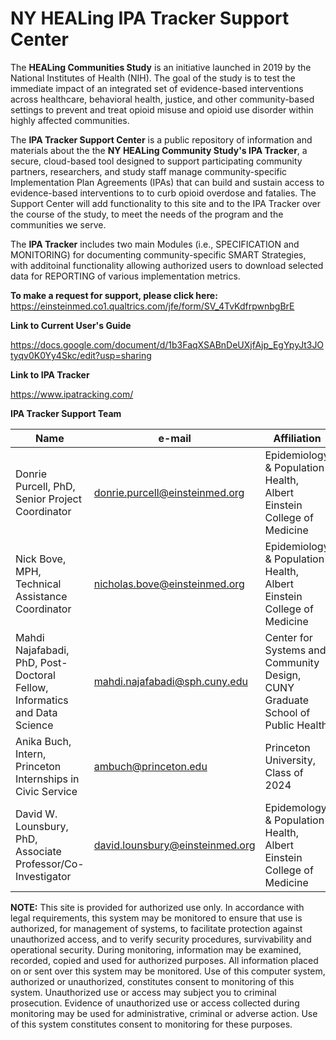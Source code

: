 # NY HEALing IPA Tracker Support Center

The <b>HEALing Communities Study</b> is an initiative launched in 2019 by the National Institutes of Health (NIH). The goal of the study is to test the immediate impact of an integrated set of evidence-based interventions across healthcare, behavioral health, justice, and other community-based settings to prevent and treat opioid misuse and opioid use disorder within highly affected communities.

The <b>IPA Tracker Support Center</b> is a public repository of information and materials about the the <b>NY HEALing Community Study's IPA Tracker</b>, a secure, cloud-based tool designed to support participating community partners, researchers, and study staff manage community-specific Implementation Plan Agreements (IPAs) that can build and sustain access to evidence-based interventions to to curb opioid overdose and fatalies. The Support Center will add functionality to this site and to the IPA Tracker over the course of the study, to meet the needs of the program and the communities we serve.

The <b>IPA Tracker</b> includes two main Modules (i.e., SPECIFICATION and MONITORING) for documenting community-specific SMART Strategies, with additoinal functionality allowing authorized users to download selected data for REPORTING of various implementation metrics. 

<b>To make a request for support, please click here:</b> https://einsteinmed.co1.qualtrics.com/jfe/form/SV_4TvKdfrpwnbgBrE

<b>Link to Current User's Guide</b>

https://docs.google.com/document/d/1b3FaqXSABnDeUXjfAjp_EgYpyJt3JOtyqv0K0Yy4Skc/edit?usp=sharing


<b>Link to IPA Tracker</b>

https://www.ipatracking.com/

<b>IPA Tracker Support Team</b>

| **Name** | **e-mail** | **Affiliation**
| --- | --- | --- |
| Donrie Purcell, PhD, Senior Project Coordinator | donrie.purcell@einsteinmed.org | Epidemiology & Population Health, Albert Einstein College of Medicine |
| Nick Bove, MPH, Technical Assistance Coordinator | nicholas.bove@einsteinmed.org | Epidemiology & Population Health, Albert Einstein College of Medicine |
| Mahdi Najafabadi, PhD, Post-Doctoral Fellow, Informatics and Data Science  | mahdi.najafabadi@sph.cuny.edu  | Center for Systems and Community Design, CUNY Graduate School of Public Health |
| Anika Buch, Intern, Princeton Internships in Civic Service | ambuch@princeton.edu | Princeton University, Class of 2024 |
| David W. Lounsbury, PhD, Associate Professor/Co-Investigator | david.lounsbury@einsteinmed.org | Epidemology & Population Health, Albert Einstein College of Medicine |
    
<b>NOTE:</b> This site is provided for authorized use only. In accordance with legal requirements, this system may be monitored to ensure that use is authorized, for management of systems, to facilitate protection against unauthorized access, and to verify security procedures, survivability and operational security. During monitoring, information may be examined, recorded, copied and used for authorized purposes. All information placed on or sent over this system may be monitored. Use of this computer system, authorized or unauthorized, constitutes consent to monitoring of this system. Unauthorized use or access may subject you to criminal prosecution. Evidence of unauthorized use or access collected during monitoring may be used for administrative, criminal or adverse action. Use of this system constitutes consent to monitoring for these purposes.

